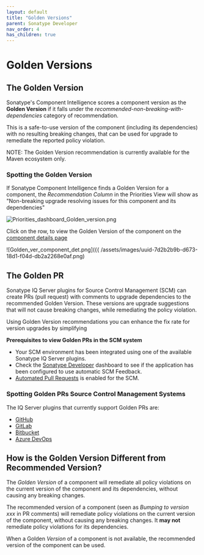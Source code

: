 ```yaml
---
layout: default
title: "Golden Versions"
parent: Sonatype Developer
nav_order: 4
has_children: true
---
```


# Golden Versions

## The Golden Version

Sonatype's Component Intelligence scores a component version as the **Golden Version** if it falls under the *recommended-non-breaking-with-dependencies* category of recommendation.

This is a safe-to-use version of the component (including its dependencies) with no resulting breaking changes, that can be used for upgrade to remediate the reported policy violation.

NOTE: The Golden Version recommendation is currently available for the Maven ecosystem only.

### Spotting the Golden Version

If Sonatype Component Intelligence finds a Golden Version for a component, the *Recommendation Column* in the Priorities View will show as "Non-breaking upgrade resolving issues for this component and its dependencies"

![Priorities_dashboard_Golden_version.png](/docs-at-surgery-poc/assets/images/uuid-3178bf1d-116a-0c0e-287d-ef23d7214162.png)

Click on the row, to view the Golden Version of the component on the [component details page](#UUID-c348055a-b083-a26c-6dda-b4cfda3cf2ef)

![Golden_ver_component_det.png]({{ /assets/images/uuid-7d2b2b9b-d673-18d1-f04d-db2a2268e0af.png)

## The Golden PR

Sonatype IQ Server plugins for Source Control Management (SCM) can create PRs (pull request) with comments to upgrade dependencies to the recommended Golden Version. These versions are upgrade suggestions that will not cause breaking changes, while remediating the policy violation.

Using Golden Version recommendations you can enhance the fix rate for version upgrades by simplifying

**Prerequisites to view Golden PRs in the SCM system**

- Your SCM environment has been integrated using one of the available Sonatype IQ Server plugins.
- Check the [Sonatype Developer](#UUID-1c5f818f-62e1-8585-4327-62eda2730f7b) dashboard to see if the application has been configured to use automatic SCM Feedback.
- [Automated Pull Requests](#UUID-a84bbc8f-37d5-1031-5835-04972587627f) is enabled for the SCM.

### Spotting Golden PRs Source Control Management Systems

The IQ Server plugins that currently support Golden PRs are:

- [GitHub](#UUID-a94a6186-60ae-10d6-2539-8e7433639d94)
- [GitLab](#UUID-d55598c3-ed13-f8fd-5918-a901d7b0cfdb)
- [Bitbucket](#UUID-0932385f-f121-b85b-4256-fc575259d294)
- [Azure DevOps](#UUID-5a94634b-a3bf-1085-371b-a0bf80e6f114)

## How is the Golden Version Different from Recommended Version?

The *Golden Version* of a component will remediate all policy violations on the current version of the component and its dependencies, without causing any breaking changes.

The recommended version of a component (seen as *Bumping to version xxx* in PR comments) will remediate policy violations on the current version of the component, without causing any breaking changes. It **may not** remediate policy violations for its dependencies.

When a Golden *Version* of a component is not available, the recommended version of the component can be used.

